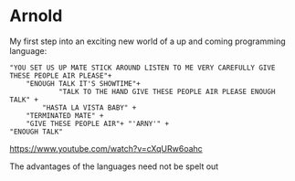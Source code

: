 # Arnold

My first step into an exciting new world of a up and coming programming language:

```
"YOU SET US UP MATE STICK AROUND LISTEN TO ME VERY CAREFULLY GIVE THESE PEOPLE AIR PLEASE"+ 
	"ENOUGH TALK IT'S SHOWTIME"+
			"TALK TO THE HAND GIVE THESE PEOPLE AIR PLEASE ENOUGH TALK" +
		"HASTA LA VISTA BABY" +
	"TERMINATED MATE" +
	"GIVE THESE PEOPLE AIR"+ "'ARNY'" +
"ENOUGH TALK"
```	
https://www.youtube.com/watch?v=cXqURw6oahc

The advantages of the languages need not be spelt out 
